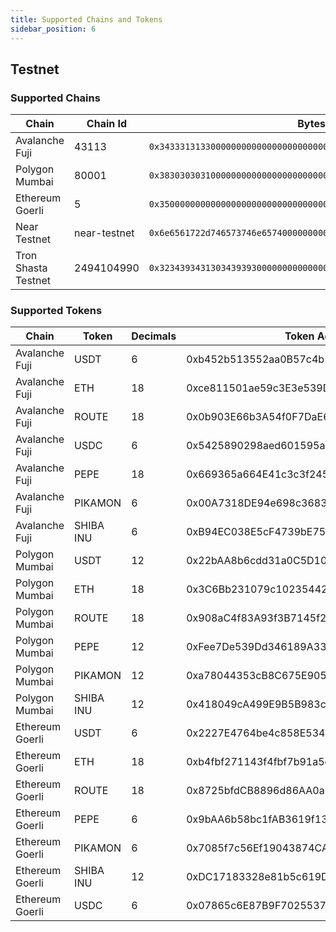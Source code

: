 ```yaml
---
title: Supported Chains and Tokens
sidebar_position: 6
---
```


## Testnet

### Supported Chains

| **Chain**           | **Chain Id**                                   | **Bytes32**
| ------------------- | ---------------------------------------------- | --------------------------- |
| Avalanche Fuji      | 43113                                          | `0x3433313133000000000000000000000000000000000000000000000000000000` |
| Polygon Mumbai      | 80001                                          | `0x3830303031000000000000000000000000000000000000000000000000000000` |
| Ethereum Goerli     | 5                                              | `0x3500000000000000000000000000000000000000000000000000000000000000` |
| Near Testnet        | near-testnet                                   | `0x6e6561722d746573746e65740000000000000000000000000000000000000000` |
| Tron Shasta Testnet | 2494104990                                     | `0x3234393431303439393000000000000000000000000000000000000000000000` |


### Supported Tokens

| **Chain**               | **Token**    | **Decimals** | **Token Address**                           |
| ----------------------- | ------------ | ------------ | ------------------------------------        |
|   Avalanche Fuji        | USDT         | 6            | 0xb452b513552aa0B57c4b1C9372eFEa78024e5936  |
|   Avalanche Fuji        | ETH          | 18           | 0xce811501ae59c3E3e539D5B4234dD606E71A312e  |
|   Avalanche Fuji        | ROUTE        | 18           | 0x0b903E66b3A54f0F7DaE605418D14f0339560D76  |
|   Avalanche Fuji        | USDC         | 6            | 0x5425890298aed601595a70ab815c96711a31bc65  |
|   Avalanche Fuji        | PEPE         | 18           | 0x669365a664E41c3c3f245779f98118CF23a20789  |
|   Avalanche Fuji        | PIKAMON      | 6            | 0x00A7318DE94e698c3683db8f78dE881de4E5d18C  |
|   Avalanche Fuji        | SHIBA INU    | 6            | 0xB94EC038E5cF4739bE757dF3cBd2e1De897fCA2e  |
|   Polygon Mumbai        | USDT         | 12           | 0x22bAA8b6cdd31a0C5D1035d6e72043f4Ce6aF054  |
|   Polygon Mumbai        | ETH          | 18           | 0x3C6Bb231079c1023544265f8F26505bc5955C3df  |
|   Polygon Mumbai        | ROUTE        | 18           | 0x908aC4f83A93f3B7145f24f906327018c9e54B3a  |
|   Polygon Mumbai        | PEPE         | 12           | 0xFee7De539Dd346189A33E954c8A140df95F94B89  |
|   Polygon Mumbai        | PIKAMON      | 12           | 0xa78044353cB8C675E905Ce7339769872Edd8E637  |
|   Polygon Mumbai        | SHIBA INU    | 12           | 0x418049cA499E9B5B983c9141c341E1aA489d6E4d  |
|   Ethereum Goerli       | USDT         | 6            | 0x2227E4764be4c858E534405019488D9E5890Ff9E  |
|   Ethereum Goerli       | ETH          | 18           | 0xb4fbf271143f4fbf7b91a5ded31805e42b2208d6  |
|   Ethereum Goerli       | ROUTE        | 18           | 0x8725bfdCB8896d86AA0a6342A7e83c1565f62889  |
|   Ethereum Goerli       | PEPE         | 6            | 0x9bAA6b58bc1fAB3619f1387F27dCC18CbA5A9ca1  |
|   Ethereum Goerli       | PIKAMON      | 6            | 0x7085f7c56Ef19043874CA3F2eA781CDa788be5E4  |
|   Ethereum Goerli       | SHIBA INU    | 12           | 0xDC17183328e81b5c619D58F6B7E480AB1c2EA152  |
|   Ethereum Goerli       | USDC         | 6            | 0x07865c6E87B9F70255377e024ace6630C1Eaa37F  |

